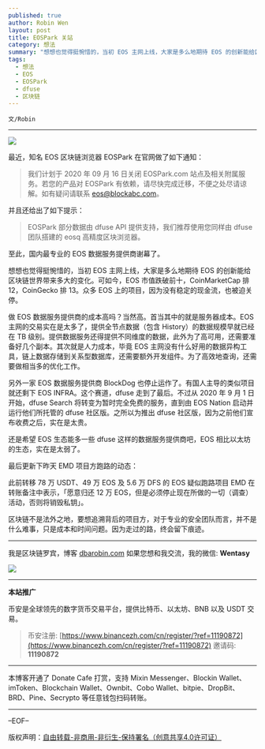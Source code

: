 ```yaml
---
published: true
author: Robin Wen
layout: post
title: EOSPark 关站
category: 想法
summary: "想想也觉得挺惋惜的，当初 EOS 主网上线，大家是多么地期待 EOS 的创新能给区块链世界带来多大的变化。可如今，EOS 市值跌破前十，CoinMarketCap 排 12，CoinGecko 排 13。众多 EOS 上的项目，因为没有稳定的现金流，也被迫关停。区块链不是法外之地，要想追溯背后的项目方，对于专业的安全团队而言，并不是什么难事，只是成本和时间问题。因为走过的路，终会留下痕迹。"
tags:
  - 想法
  - EOS
  - EOSPark
  - dfuse
  - 区块链
---
```


`文/Robin`

***

![](https://cdn.dbarobin.com/6y509v8.png)

最近，知名 EOS 区块链浏览器 EOSPark 在官网做了如下通知：

> 我们计划于 2020 年 09 月 16 日关闭 EOSPark.com 站点及相关附属服务。若您的产品对 EOSPark 有依赖，请尽快完成迁移，不便之处尽请谅解。如有疑问请联系 eos@blockabc.com。

并且还给出了如下提示：

> EOSPark 部分数据由 dfuse API 提供支持，我们推荐使用您同样由 dfuse 团队搭建的 eosq 高精度区块浏览器。

至此，国内最专业的 EOS 数据服务提供商谢幕了。

想想也觉得挺惋惜的，当初 EOS 主网上线，大家是多么地期待 EOS 的创新能给区块链世界带来多大的变化。可如今，EOS 市值跌破前十，CoinMarketCap 排 12，CoinGecko 排 13。众多 EOS 上的项目，因为没有稳定的现金流，也被迫关停。

做 EOS 数据服务提供商的成本高吗？当然高。首当其中的就是服务器成本。EOS 主网的交易实在是太多了，提供全节点数据（包含 History）的数据规模早就已经在 TB 级别。提供数据服务还得提供不同维度的数据，此外为了高可用，还需要准备好几个副本。其次就是人力成本，毕竟 EOS 主网没有什么好用的数据异构工具，链上数据存储到关系型数据库，还需要额外开发组件。为了高效地查询，还需要做相当多的优化工作。

另外一家 EOS 数据服务提供商 BlockDog 也停止运作了。有国人主导的类似项目就还剩下 EOS INFRA。这个赛道，dfuse 走到了最后。不过从 2020 年 9 月 1 日 开始，dfuse Search 将转变为暂时完全免费的服务，直到由 EOS Nation 启动并运行他们所托管的 dfuse 社区版。之所以为推出 dfuse 社区版，因为之前他们宣布收费之后，实在是太贵。

还是希望 EOS 生态能多一些 dfuse 这样的数据服务提供商吧，EOS 相比以太坊的生态，实在是太弱了。

最后更新下昨天 EMD 项目方跑路的动态：

此前转移 78 万 USDT、49 万 EOS 及 5.6 万 DFS 的 EOS 疑似跑路项目 EMD 在转账备注中表示，「愿意归还 12 万 EOS，但是必须停止现在所做的一切（调查）活动，否则将销毁私钥」。

区块链不是法外之地，要想追溯背后的项目方，对于专业的安全团队而言，并不是什么难事，只是成本和时间问题。因为走过的路，终会留下痕迹。

***

我是区块链罗宾，博客 [dbarobin.com](https://dbarobin.com/)
如果您想和我交流，我的微信: **Wentasy**

![](https://cdn.dbarobin.com/v4yywe2.png)

***

**本站推广**

币安是全球领先的数字货币交易平台，提供比特币、以太坊、BNB 以及 USDT 交易。

> 币安注册: [https://www.binancezh.com/cn/register/?ref=11190872](https://www.binancezh.com/cn/register/?ref=11190872)
> 邀请码: **11190872**

***

本博客开通了 Donate Cafe 打赏，支持 Mixin Messenger、Blockin Wallet、imToken、Blockchain Wallet、Ownbit、Cobo Wallet、bitpie、DropBit、BRD、Pine、Secrypto 等任意钱包扫码转账。

<center>
    <div class="--donate-button"
         data-button-id="f8b9df0d-af9a-460d-8258-d3f435445075"
    ></div>
</center>

***

–EOF–

版权声明：[自由转载-非商用-非衍生-保持署名（创意共享4.0许可证）](http://creativecommons.org/licenses/by-nc-nd/4.0/deed.zh)